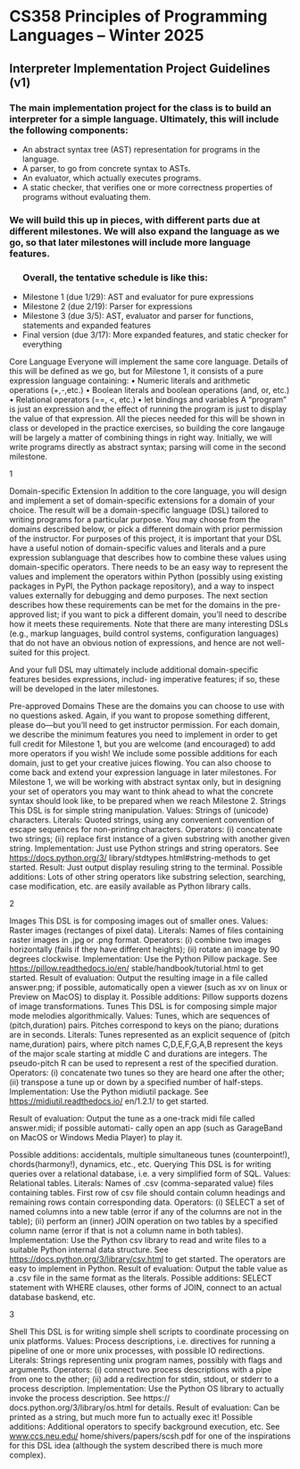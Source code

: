 <h1>CS358 Principles of Programming Languages – Winter 2025</h1>
<h2> Interpreter Implementation Project Guidelines (v1)</h2>
<h3>The main implementation project for the class is to build an interpreter for a simple language. Ultimately,
this will include the following components:</h3>
<ul>
<li>An abstract syntax tree (AST) representation for programs in the language.</li>
<li>A parser, to go from concrete syntax to ASTs.</li>
<li>An evaluator, which actually executes programs.</li>
<li>A static checker, that verifies one or more correctness properties of programs without evaluating them.</li>
</ul>
<h3>We will build this up in pieces, with different parts due at different milestones. We will also expand the
language as we go, so that later milestones will include more language features.</h3>
<ul><h3>Overall, the tentative schedule is like this:</h3>
<li>Milestone 1 (due 1/29): AST and evaluator for pure expressions</li>
<li>Milestone 2 (due 2/19): Parser for expressions</li>
<li>Milestone 3 (due 3/5): AST, evaluator and parser for functions, statements and expanded features</li>
<li>Final version (due 3/17): More expanded features, and static checker for everything</li>
</ul>
Core Language
Everyone will implement the same core language. Details of this will be defined as we go, but for Milestone
1, it consists of a pure expression language containing:
• Numeric literals and arithmetic operations (+,-,etc.)
• Boolean literals and boolean operations (and, or, etc.)
• Relational operators (==, <, etc.)
• let bindings and variables
A “program” is just an expression and the effect of running the program is just to display the value of that
expression.
All the pieces needed for this will be shown in class or developed in the practice exercises, so building the
core langauge will be largely a matter of combining things in right way. Initially, we will write programs
directly as abstract syntax; parsing will come in the second milestone.

1

Domain-specific Extension
In addition to the core language, you will design and implement a set of domain-specific extensions for a
domain of your choice. The result will be a domain-specific language (DSL) tailored to writing programs
for a particular purpose. You may choose from the domains described below, or pick a different domain with
prior permission of the instructor.
For purposes of this project, it is important that your DSL have a useful notion of domain-specific values and
literals and a pure expression sublanguage that describes how to combine these values using domain-specific
operators. There needs to be an easy way to represent the values and implement the operators within Python
(possibly using existing packages in PyPI, the Python package repository), and a way to inspect values
externally for debugging and demo purposes.
The next section describes how these requirements can be met for the domains in the pre-approved list; if
you want to pick a different domain, you’ll need to describe how it meets these requirements. Note that
there are many interesting DSLs (e.g., markup languages, build control systems, configuration languages)
that do not have an obvious notion of expressions, and hence are not well-suited for this project.

And your full DSL may ultimately include additional domain-specific features besides expressions, includ-
ing imperative features; if so, these will be developed in the later milestones.

Pre-approved Domains
These are the domains you can choose to use with no questions asked. Again, if you want to propose
something different, please do—but you’ll need to get instructor permission.
For each domain, we describe the minimum features you need to implement in order to get full credit for
Milestone 1, but you are welcome (and encouraged) to add more operators if you wish! We include some
possible additions for each domain, just to get your creative juices flowing. You can also choose to come
back and extend your expression language in later milestones.
For Milestone 1, we will be working with abstract syntax only, but in designing your set of operators
you may want to think ahead to what the concrete syntax should look like, to be prepared when we reach
Milestone 2.
Strings This DSL is for simple string manipulation.
Values: Strings of (unicode) characters.
Literals: Quoted strings, using any convenient convention of escape sequences for non-printing characters.
Operators: (i) concatenate two strings; (ii) replace first instance of a given substring with another given
string.
Implementation: Just use Python strings and string operators. See https://docs.python.org/3/
library/stdtypes.html#string-methods to get started.
Result: Just output display resuling string to the terminal.
Possible additions: Lots of other string operators like substring selection, searching, case modification, etc.
are easily available as Python library calls.

2

Images This DSL is for composing images out of smaller ones.
Values: Raster images (rectanges of pixel data).
Literals: Names of files containing raster images in .jpg or .png format.
Operators: (i) combine two images horizontally (fails if they have different heights); (ii) rotate an image by
90 degrees clockwise.
Implementation: Use the Python Pillow package. See https://pillow.readthedocs.io/en/
stable/handbook/tutorial.html to get started.
Result of evaluation: Output the resulting image in a file called answer.png; if possible, automatically
open a viewer (such as xv on linux or Preview on MacOS) to display it.
Possible additions: Pillow supports dozens of image transformations.
Tunes This DSL is for composing simple major mode melodies algorithmically.
Values: Tunes, which are sequences of (pitch,duration) pairs. Pitches correspond to keys on the piano;
durations are in seconds.
Literals: Tunes represented as an explicit sequence of (pitch name,duration) pairs, where pitch names
C,D,E,F,G,A,B represent the keys of the major scale starting at middle C and durations are integers. The
pseudo-pitch R can be used to represent a rest of the specified duration.
Operators: (i) concatenate two tunes so they are heard one after the other; (ii) transpose a tune up or down
by a specified number of half-steps.
Implementation: Use the Python midiutil package. See https://midiutil.readthedocs.io/
en/1.2.1/ to get started.

Result of evaluation: Output the tune as a one-track midi file called answer.midi; if possible automati-
cally open an app (such as GarageBand on MacOS or Windows Media Player) to play it.

Possible additions: accidentals, multiple simultaneous tunes (counterpoint!), chords(harmony!), dynamics,
etc., etc.
Querying This DSL is for writing queries over a relational database, i.e. a very simplified form of SQL.
Values: Relational tables.
Literals: Names of .csv (comma-separated value) files containing tables. First row of csv file should
contain column headings and remaining rows contain corresponding data.
Operators: (i) SELECT a set of named columns into a new table (error if any of the columns are not in the
table); (ii) perform an (inner) JOIN operation on two tables by a specified column name (error if that is not
a column name in both tables).
Implementation: Use the Python csv library to read and write files to a suitable Python internal data structure.
See https://docs.python.org/3/library/csv.html to get started. The operators are easy to
implement in Python.
Result of evaluation: Output the table value as a .csv file in the same format as the literals.
Possible additions: SELECT statement with WHERE clauses, other forms of JOIN, connect to an actual
database baskend, etc.

3

Shell This DSL is for writing simple shell scripts to coordinate processing on unix platforms.
Values: Process descriptions, i.e. directives for running a pipeline of one or more unix processes, with
possible IO redirections.
Literals: Strings representing unix program names, possibly with flags and arguments.
Operators: (i) connect two process descriptions with a pipe from one to the other; (ii) add a redirection for
stdin, stdout, or stderr to a process description.
Implementation: Use the Python OS library to actually invoke the process description. See https://
docs.python.org/3/library/os.html for details.
Result of evaluation: Can be printed as a string, but much more fun to actually exec it!
Possible additions: Additional operators to specify background execution, etc. See www.ccs.neu.edu/
home/shivers/papers/scsh.pdf for one of the inspirations for this DSL idea (although the system
described there is much more complex).
